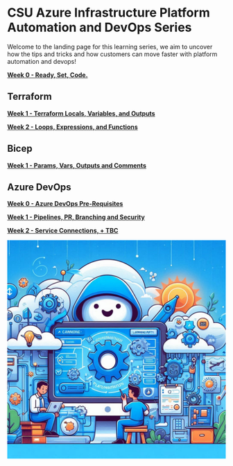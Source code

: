# CSU Azure Infrastructure Platform Automation and DevOps Series

Welcome to the landing page for this learning series, we aim to uncover how the tips and tricks and how customers can move faster with platform automation and devops!

**[Week 0 - Ready, Set, Code.](./weeks/week0/introduction.md)**

## Terraform

**[Week 1 - Terraform Locals, Variables, and Outputs](./weeks/week1/introduction.md)**

**[Week 2 - Loops, Expressions, and Functions](./weeks/week2/introduction.md)**

## Bicep

**[Week 1 - Params, Vars, Outputs and Comments](./weeks/Bicep/week1/introduction.md)**

## Azure DevOps

**[Week 0 - Azure DevOps Pre-Requisites](./weeks/ADO/week0/introduction.md)**

**[Week 1 - Pipelines, PR, Branching and Security](./weeks/ADO/week1/introduction.md)**

**[Week 2 - Service Connections, + TBC ](./weeks/ADO/week2/introduction.md)**

<div style="display:flex;">
    <div style="flex: 1;">
        <img src="images/pd.jpg">
    </div>
</div>
